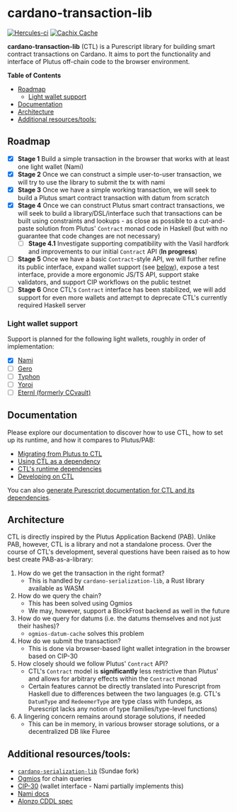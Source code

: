# cardano-transaction-lib

[![Hercules-ci][herc badge]][herc link]
[![Cachix Cache][cachix badge]][cachix link]

[herc badge]: https://img.shields.io/badge/ci--by--hercules-green.svg
[herc link]: https://hercules-ci.com/github/Plutonomicon/cardano-transaction-lib
[cachix badge]: https://img.shields.io/badge/cachix-public_plutonomicon-blue.svg
[cachix link]: https://public-plutonomicon.cachix.org

**cardano-transaction-lib** (CTL) is a Purescript library for building smart contract transactions on Cardano. It aims to port the functionality and interface of Plutus off-chain code to the browser environment.

**Table of Contents**

- [Roadmap](#roadmap)
  - [Light wallet support](#light-wallet-support)
- [Documentation](#documentation)
- [Architecture](#architecture)
- [Additional resources/tools:](#additional-resourcestools)

## Roadmap

- [x] **Stage 1** Build a simple transaction in the browser that works with at least one light wallet (Nami)
- [x] **Stage 2** Once we can construct a simple user-to-user transaction, we will try to use the library to submit the tx with nami
- [x] **Stage 3** Once we have a simple working transaction, we will seek to build a Plutus smart contract transaction with datum from scratch
- [x] **Stage 4** Once we can construct Plutus smart contract transactions, we will seek to build a library/DSL/interface such that transactions can be built using constraints and lookups - as close as possible to a cut-and-paste solution from Plutus' `Contract` monad code in Haskell (but with no guarantee that code changes are not necessary)
  - [ ] **Stage 4.1** Investigate supporting compatibility with the Vasil hardfork and improvements to our initial `Contract` API (**In progress**)
- [ ] **Stage 5** Once we have a basic `Contract`-style API, we will further refine its public interface, expand wallet support (see [below](#light-wallet-support)), expose a test interface, provide a more ergonomic JS/TS API, support stake validators, and support CIP workflows on the public testnet
- [ ] **Stage 6** Once CTL's `Contract` interface has been stabilized, we will add support for even more wallets and attempt to deprecate CTL's currently required Haskell server

### Light wallet support

Support is planned for the following light wallets, roughly in order of implementation:

- [x] [Nami](https://namiwallet.io/)
- [ ] [Gero](https://gerowallet.io/)
- [ ] [Typhon](https://typhonwallet.io/)
- [ ] [Yoroi](https://yoroi-wallet.com/)
- [ ] [Eternl (formerly CCvault)](https://eternl.io/)

## Documentation

Please explore our documentation to discover how to use CTL, how to set up its runtime, and how it compares to Plutus/PAB:

- [Migrating from Plutus to CTL](./doc/plutus-comparison.md)
- [Using CTL as a dependency](./doc/using-ctl.md)
- [CTL's runtime dependencies](./doc/runtime.md)
- [Developing on CTL](./doc/development.md)

You can also [generate Purescript documentation for CTL and its dependencies](./doc/development.md#generating-ps-documentation).

## Architecture

CTL is directly inspired by the Plutus Application Backend (PAB). Unlike PAB, however, CTL is a library and not a standalone process. Over the course of CTL's development, several questions have been raised as to how best create PAB-as-a-library:

1. How do we get the transaction in the right format?
   - This is handled by `cardano-serialization-lib`, a Rust library available as WASM
2. How do we query the chain?
   - This has been solved using Ogmios
   - We may, however, support a BlockFrost backend as well in the future
3. How do we query for datums (i.e. the datums themselves and not just their hashes)?
   - `ogmios-datum-cache` solves this problem
4. How do we submit the transaction?
   - This is done via browser-based light wallet integration in the browser based on CIP-30
5. How closely should we follow Plutus' `Contract` API?
   - CTL's `Contract` model is **significantly** less restrictive than Plutus' and allows for arbitrary effects within the `Contract` monad
   - Certain features cannot be directly translated into Purescript from Haskell due to differences between the two languages (e.g. CTL's `DatumType` and `RedeemerType` are type class with fundeps, as Purescript lacks any notion of type families/type-level functions)
6. A lingering concern remains around storage solutions, if needed
   - This can be in memory, in various browser storage solutions, or a decentralized DB like Fluree

## Additional resources/tools:

- [`cardano-serialization-lib`](https://github.com/SundaeSwap-finance/cardano-serialization-lib) (Sundae fork)
- [Ogmios](https://ogmios.dev) for chain queries
- [CIP-30](https://github.com/cardano-foundation/CIPs/tree/master/CIP-0030) (wallet interface - Nami partially implements this)
- [Nami docs](https://github.com/Berry-Pool/nami-wallet)
- [Alonzo CDDL spec](https://github.com/input-output-hk/cardano-ledger/blob/0738804155245062f05e2f355fadd1d16f04cd56/alonzo/impl/cddl-files/alonzo.cddl)
